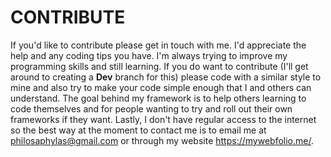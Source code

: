 # CONTRIBUTE
If you'd like to contribute please get in touch with me. I'd appreciate the help and any coding tips you have. I'm always trying to improve my programming skills and still learning. If you do want to contribute (I'll get around to creating a **Dev** branch for this) please code with a similar style to mine and also try to make your code simple enough that I and others can understand. The goal behind my framework is to help others learning to code themselves and for people wanting to try and roll out their own frameworks if they want. Lastly, I don't have regular access to the internet so the best way at the moment to contact me is to email me at <philosaphylas@gmail.com> or through my website <https://mywebfolio.me/>.
